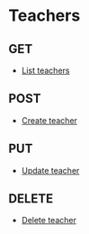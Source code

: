 # Teachers

## GET

* [List teachers](list.md)

## POST

* [Create teacher](create.md)

## PUT

* [Update teacher](update.md)

## DELETE

* [Delete teacher](delete.md)
